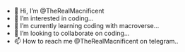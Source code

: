 - 👋 Hi, I’m @TheRealMacnificent
- 👀 I’m interested in coding...
- 🌱 I’m currently learning coding with macroverse...
- 💞️ I’m looking to collaborate on coding...
- 📫 How to reach me @TheRealMacnificent on telegram..

<!---
TheRealMacnificent/TheRealMacnificent is a ✨ special ✨ repository because its `README.md` (this file) appears on your GitHub profile.
You can click the Preview link to take a look at your changes.
--->
